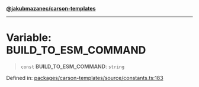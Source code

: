 [**@jakubmazanec/carson-templates**](../README.md)

---

# Variable: BUILD_TO_ESM_COMMAND

> `const` **BUILD_TO_ESM_COMMAND**: `string`

Defined in:
[packages/carson-templates/source/constants.ts:183](https://github.com/jakubmazanec/tools/blob/adfe44f908094c1d1cdf19837842b33066bbd9d7/packages/carson-templates/source/constants.ts#L183)
